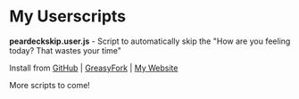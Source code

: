 # My Userscripts
**peardeckskip.user.js** - Script to automatically skip the "How are you feeling today? That wastes your time"

Install from [GitHub](https://github.com/JadenJSJ/userscripts/raw/main/peardeckskip.user.js) | [GreasyFork](https://greasyfork.org/en/scripts/439262-peardeck-skipper) | [My Website](http://jadenjsj.ddns.net:6100/scripts/peardeckskip.user.js)

More scripts to come!
